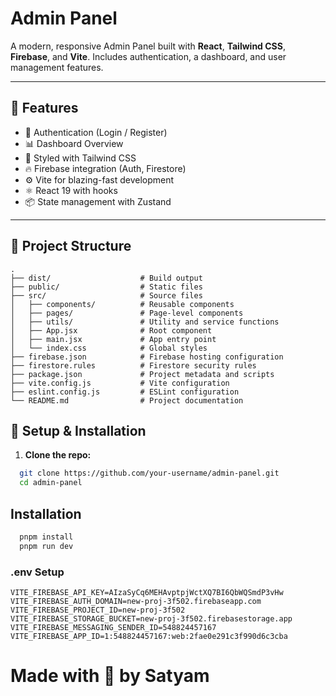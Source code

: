 # Admin Panel

A modern, responsive Admin Panel built with **React**, **Tailwind CSS**, **Firebase**, and **Vite**. Includes authentication, a dashboard, and user management features.

---

## 🚀 Features

- 🔐 Authentication (Login / Register)
- 📊 Dashboard Overview
- 💅 Styled with Tailwind CSS
- 🔥 Firebase integration (Auth, Firestore)
- ⚙️ Vite for blazing-fast development
- ⚛️ React 19 with hooks
- 📦 State management with Zustand


---

## 📁 Project Structure

```plaintext
.
├── dist/                    # Build output
├── public/                  # Static files
├── src/                     # Source files
│   ├── components/          # Reusable components
│   ├── pages/               # Page-level components
│   ├── utils/               # Utility and service functions
│   ├── App.jsx              # Root component
│   ├── main.jsx             # App entry point
│   └── index.css            # Global styles
├── firebase.json            # Firebase hosting configuration
├── firestore.rules          # Firestore security rules
├── package.json             # Project metadata and scripts
├── vite.config.js           # Vite configuration
├── eslint.config.js         # ESLint configuration
└── README.md                # Project documentation
```

## 🔧 Setup & Installation

1. **Clone the repo:**
```bash
  git clone https://github.com/your-username/admin-panel.git
  cd admin-panel
```

## Installation 
```bash
  pnpm install
  pnpm run dev
```

### .env Setup
```
VITE_FIREBASE_API_KEY=AIzaSyCq6MEHAvptpjWctXQ7BI6QbWQSmdP3vHw
VITE_FIREBASE_AUTH_DOMAIN=new-proj-3f502.firebaseapp.com
VITE_FIREBASE_PROJECT_ID=new-proj-3f502
VITE_FIREBASE_STORAGE_BUCKET=new-proj-3f502.firebasestorage.app
VITE_FIREBASE_MESSAGING_SENDER_ID=548824457167
VITE_FIREBASE_APP_ID=1:548824457167:web:2fae0e291c3f990d6c3cba
```

# Made with 🩶 by Satyam
